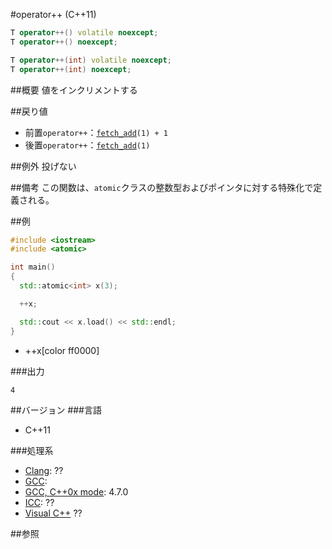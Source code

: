#operator++ (C++11)
```cpp
T operator++() volatile noexcept;
T operator++() noexcept;

T operator++(int) volatile noexcept;
T operator++(int) noexcept;
```

##概要
値をインクリメントする


##戻り値
- 前置`operator++`：[`fetch_add`](./fetch_add.md)`(1) + 1`
- 後置`operator++`：[`fetch_add`](./fetch_add.md)`(1)`


##例外
投げない


##備考
この関数は、`atomic`クラスの整数型およびポインタに対する特殊化で定義される。


##例
```cpp
#include <iostream>
#include <atomic>

int main()
{
  std::atomic<int> x(3);

  ++x;

  std::cout << x.load() << std::endl;
}
```
* ++x[color ff0000]


###出力
```
4
```


##バージョン
###言語
- C++11


###処理系
- [Clang](/implementation#clang.md): ??
- [GCC](/implementation#gcc.md): 
- [GCC, C++0x mode](/implementation#gcc.md): 4.7.0
- [ICC](/implementation#icc.md): ??
- [Visual C++](/implementation#visual_cpp.md) ??


##参照


